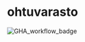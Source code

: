 # ohtuvarasto

![GHA_workflow_badge](https://github.com/jukaveka/ohtuvarasto/workflows/CI/badge.svg)
